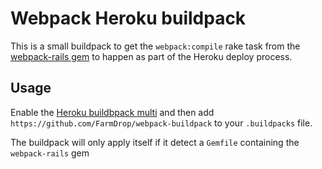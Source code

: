 # Webpack Heroku buildpack

This is a small buildpack to get the `webpack:compile` rake task from the
[webpack-rails gem](https://github.com/mipearson/webpack-rails) to happen
as part of the Heroku deploy process.

## Usage

Enable the [Heroku buildbpack multi](https://github.com/ddollar/heroku-buildpack-multi)
and then add `https://github.com/FarmDrop/webpack-buildpack` to your `.buildpacks`
file.

The buildpack will only apply itself if it detect a `Gemfile` containing the
`webpack-rails` gem